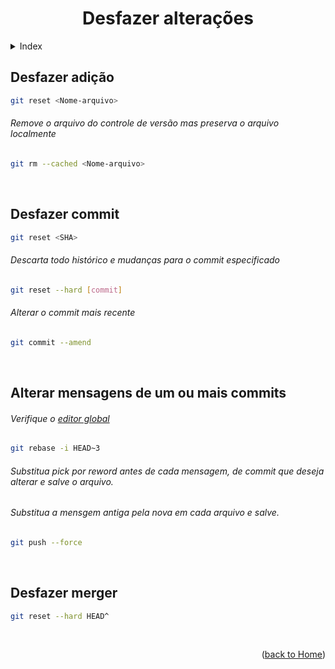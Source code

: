 <div align="center" id="home">
  
  # Desfazer alterações
  
</div>


<!-- ===== INDEX ===== -->
<details>
  <summary>Index</summary>
  <ol>
    <li><a href="#desfazer-adição">Desfazer adição</a></li>
    <li><a href="#desfazer-commit">Desfazer commit</a></li>
    <li><a href="#desfazer-merger">Desfazer merger</a></li>
  </ol>
</details>


<!-- ===== COMMANDS ===== -->

## Desfazer adição
```bash
git reset <Nome-arquivo>
```

###### Remove o arquivo do controle de versão mas preserva o arquivo localmente
```bash
git rm --cached <Nome-arquivo>
```

<br>

## Desfazer commit
```bash
git reset <SHA>
```

###### Descarta todo histórico e mudanças para o commit especificado
```bash
git reset --hard [commit]
```

###### Alterar o commit mais recente 
```bash
git commit --amend 
```

<br>

## Alterar mensagens de um ou mais commits
###### Verifique o <a href="https://github.com/RuanMiniguite/Git-Tutorial/blob/main/Content/Readme_1.md">editor global</a>
```bash
git rebase -i HEAD~3
```
###### *Substitua pick por reword antes de cada mensagem, de commit que deseja alterar e salve o arquivo.*
###### *Substitua a mensgem antiga pela nova em cada arquivo e salve.*
```bash
git push --force 
```

<br>

## Desfazer merger
```bash
git reset --hard HEAD^
```




<br>

<p align="right">(<a href="https://github.com/RuanMiniguite/Git-Tutorial">back to Home</a>)</p>
